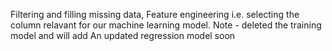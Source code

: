 Filtering and filling missing data, Feature engineering i.e. selecting the column relavant for our machine learning model. Note - deleted the training model and will add An updated regression model soon
